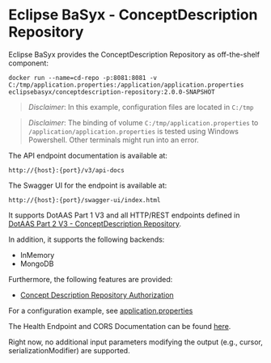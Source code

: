 # Eclipse BaSyx - ConceptDescription Repository 
Eclipse BaSyx provides the ConceptDescription Repository as off-the-shelf component:

    docker run --name=cd-repo -p:8081:8081 -v C:/tmp/application.properties:/application/application.properties eclipsebasyx/conceptdescription-repository:2.0.0-SNAPSHOT 

> *Disclaimer*: In this example, configuration files are located in `C:/tmp`

> *Disclaimer*: The binding of volume `C:/tmp/application.properties` to `/application/application.properties` is tested using Windows Powershell. Other terminals might run into an error.

The API endpoint documentation is available at:

	http://{host}:{port}/v3/api-docs
	
The Swagger UI for the endpoint is available at:

	http://{host}:{port}/swagger-ui/index.html

It supports DotAAS Part 1 V3 and all HTTP/REST endpoints defined in [DotAAS Part 2 V3 - ConceptDescription Repository](https://app.swaggerhub.com/apis/Plattform_i40/ConceptDescriptionRepositoryServiceSpecification/V3.0_SSP-001).

In addition, it supports the following backends:
* InMemory
* MongoDB

Furthermore, the following features are provided:
* [Concept Description Repository Authorization](basyx.conceptdescriptionrepository-feature-authorization)

For a configuration example, see [application.properties](basyx.conceptdescriptionrepository.component/src/main/resources/application.properties)

The Health Endpoint and CORS Documentation can be found [here](../docs/Readme.md). 

Right now, no additional input parameters modifying the output (e.g., cursor, serializationModifier) are supported.
